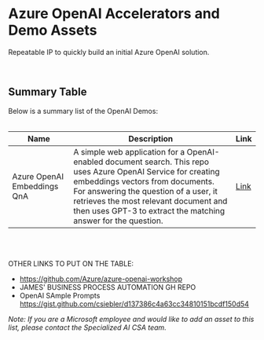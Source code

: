 # Azure OpenAI Accelerators and Demo Assets

Repeatable IP to quickly build an initial Azure OpenAI solution.

<br/>

## Summary Table
Below is a summary list of the OpenAI Demos:
<br/>
<br/>

| Name      | Description   | Link   |
| ----------- | ----------- | ----------- |
| Azure OpenAI Embeddings QnA | A simple web application for a OpenAI-enabled document search. This repo uses Azure OpenAI Service for creating embeddings vectors from documents. For answering the question of a user, it retrieves the most relevant document and then uses GPT-3 to extract the matching answer for the question. | [Link](https://github.com/ruoccofabrizio/azure-open-ai-embeddings-qna)


<br/>
<br/>


OTHER LINKS TO PUT ON THE TABLE:
- https://github.com/Azure/azure-openai-workshop
- JAMES' BUSINESS PROCESS AUTOMATION GH REPO
- OpenAI SAmple Prompts https://gist.github.com/csiebler/d137386c4a63cc34810151bcdf150d54


**Note*: If you are a Microsoft employee and would like to add an asset to this list, please contact the Specialized AI CSA team.*
